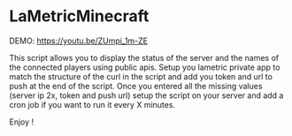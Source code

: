 # LaMetricMinecraft

DEMO: https://youtu.be/ZUmpi_1m-ZE

This script allows you to display the status of the server and the names of the connected players using public apis.
Setup you lametric private app to match the structure of the curl in the script and add you token and url to push at the end of the script.
Once you entered all the missing values (server ip 2x, token and push url) setup the script on your server and add a cron job if you want to run it every X minutes.

Enjoy !

